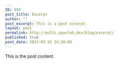 ```yaml
---
ID: 993
post_title: Excerpt
author: ""
post_excerpt: This is a post excerpt.
layout: post
permalink: http://multi.openlab.dev/blog/excerpt/
published: true
post_date: 2013-03-15 14:38:08
---
```

This is the post content.